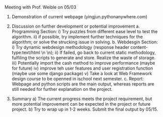 Meeting with Prof. Weible on 05/03

1. Demonstration of current webpage (yingjun.pythonanywhere.com) 
2. Discussion on further development or potential improvement
	a. Programming Section:
		i) Try puzzles from different ease level to test the algorithm.
		ii) if possible, try implement further techniques for the algorithm; or solve the strucking issue in solving.
	b. Webdesgin Section:
		i) Try dynamic webdesign methodology (response header content-type:text/html \n \n);
		ii) If failed, go back to current static methodology, fulfiling the scripts to generate and store. Realize the waste of storage.  
		iii) Potentially import the cash method to improve performance (maybe for future)
		iv) improve teh user features and user registration function (maybe use some django package)
		v) Take a look at Web Framework design course to be openned in ischool next semester.
	c. Report:
		Webpage and python scripts are the main output, whereas reports are still needed for further explanation on the project.

3. Summary
	a) The current progress meets the project requirement, but more potential improvement can be expected in the project or future project.
	b) Try to wrap up in 1-2 weeks. Submit the final output by 05/15.




